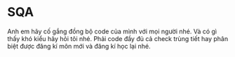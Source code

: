 # SQA

Anh em hãy cố gắng đồng bộ code của mình với mọi người nhé.
Và có gì thấy khó kiểu hãy hỏi tôi nhé.
Phải code đầy đủ cả check trùng tiết hay phân biệt được đăng kí môn mới và đăng kí học lại nhé.
